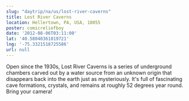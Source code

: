 ```yaml
---
slug: "daytrip/na/us/lost-river-caverns"
title: Lost River Caverns
location: Hellertown, PA, USA, 18055
poster: comicreliefboy
date: '2012-08-06T03:11:00'
lat: '40.58040361019721'
lng: '-75.3321518725586'
url: null
---
```


Open since the 1930s, Lost River Caverns is a series of underground chambers carved out by a  water source from an unknown origin that disappears back into the earth just as mysteriously. It's full of fascinating cave formations, crystals, and remains at roughly 52 degrees year round. Bring your camera!

